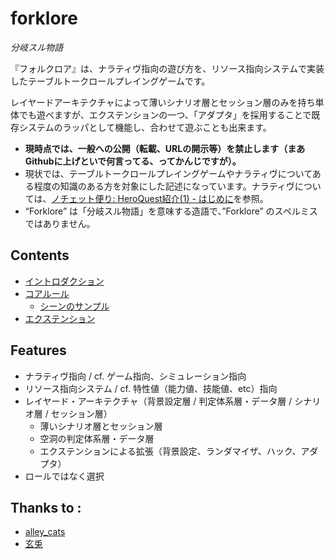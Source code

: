forklore
========
_分岐スル物語_

『フォルクロア』は、ナラティヴ指向の遊び方を、リソース指向システムで実装したテーブルトークロールプレイングゲームです。

レイヤードアーキテクチャによって薄いシナリオ層とセッション層のみを持ち単体でも遊べますが、エクステンションの一つ、「アダプタ」を採用することで既存システムのラッパとして機能し、合わせて遊ぶことも出来ます。

- __現時点では、一般への公開（転載、URLの開示等）を禁止します（まあGithubに上げといで何言ってる、ってかんじですが）。__
- 現状では、テーブルトークロールプレイングゲームやナラティヴについてある程度の知識のある方を対象にした記述になっています。ナラティヴについては、[ノチェット便り: HeroQuest紹介(1) - はじめに](http://news-from-nochet.blogspot.jp/2014/06/heroquest1.html)を参照。
- “Forklore” は「分岐スル物語」を意味する造語で、”Forklore” のスペルミスではありません。

## Contents
- [イントロダクション](Introduction.md)
- [コアルール](Core.md)
  - [シーンのサンプル](Sample.md)
- [エクステンション](Extension.md)

## Features
- ナラティヴ指向 / cf. ゲーム指向、シミュレーション指向
- リソース指向システム / cf. 特性値（能力値、技能値、etc）指向
- レイヤード・アーキテクチャ（背景設定層 / 判定体系層・データ層 / シナリオ層 / セッション層）
  - 薄いシナリオ層とセッション層
  - 空洞の判定体系層・データ層
  - エクステンションによる拡張（背景設定、ランダマイザ、ハック、アダプタ）
- ロールではなく選択

## Thanks to :
- [alley_cats](http://news-from-nochet.blogspot.jp/2014/06/heroquest1.html)
- [玄兎](http://analogrpg.net/)
